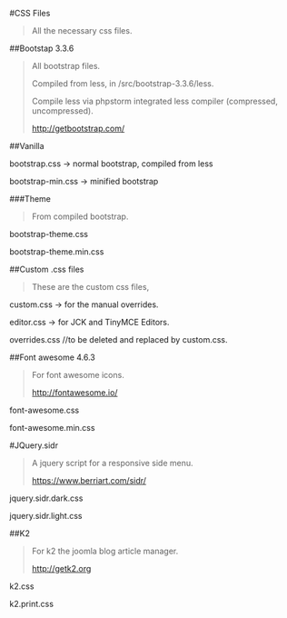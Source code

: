 #CSS Files
> All the necessary css files.


##Bootstap 3.3.6
> All bootstrap files.
>
> Compiled from less, in /src/bootstrap-3.3.6/less.
>
> Compile less via phpstorm integrated less compiler (compressed, uncompressed).
>
> http://getbootstrap.com/

##Vanilla

bootstrap.css -> normal bootstrap, compiled from less

bootstrap-min.css -> minified bootstrap

###Theme
> From compiled bootstrap.

bootstrap-theme.css

bootstrap-theme.min.css

##Custom .css files
> These are the custom css files, 

custom.css -> for the manual overrides.

editor.css -> for JCK and TinyMCE Editors.

overrides.css //to be deleted and replaced by custom.css.

##Font awesome 4.6.3
> For font awesome icons.
>
> http://fontawesome.io/

font-awesome.css

font-awesome.min.css

#JQuery.sidr
> A jquery script for a responsive side menu.
>
> https://www.berriart.com/sidr/


jquery.sidr.dark.css

jquery.sidr.light.css

##K2
> For k2 the joomla blog article manager.
>
> http://getk2.org

k2.css

k2.print.css

